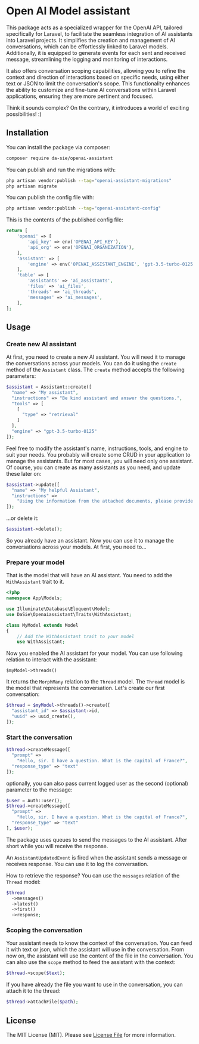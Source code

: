 # Open AI Model assistant

This package acts as a specialized wrapper for the OpenAI API, tailored specifically for Laravel, to facilitate the
seamless integration of AI assistants into Laravel projects. It simplifies the creation and management of AI
conversations, which can be effortlessly linked to Laravel models. Additionally, it is equipped to generate events for
each sent and received message, streamlining the logging and monitoring of interactions.

It also offers conversation scoping capabilities, allowing you to refine the context and direction of interactions based
on specific needs, using either text or JSON to limit the conversation's scope. This functionality enhances the ability
to customize and fine-tune AI conversations within Laravel applications, ensuring they are more pertinent and focused.

Think it sounds complex? On the contrary, it introduces a world of exciting possibilities! :)

## Installation

You can install the package via composer:

```bash
composer require da-sie/openai-assistant
```

You can publish and run the migrations with:

```bash
php artisan vendor:publish --tag="openai-assistant-migrations"
php artisan migrate
```

You can publish the config file with:

```bash
php artisan vendor:publish --tag="openai-assistant-config"
```

This is the contents of the published config file:

```php
return [
    'openai' => [
        'api_key' => env('OPENAI_API_KEY'),
        'api_org' => env('OPENAI_ORGANIZATION'),
    ],
    'assistant' => [
        'engine' => env('OPENAI_ASSISTANT_ENGINE', 'gpt-3.5-turbo-0125'),
    ],
    'table' => [
        'assistants' => 'ai_assistants',
        'files' => 'ai_files',
        'threads' => 'ai_threads',
        'messages' => 'ai_messages',
    ],
];
```

## Usage

### Create new AI assistant

At first, you need to create a new AI assistant. You will need it to manage the conversations across your models.
You can do it using the `create` method of the `Assistant` class. The `create` method accepts the following parameters:

```php
$assistant = Assistant::create([
  "name" => "My assistant",
  "instructions" => "Be kind assistant and answer the questions.",
  "tools" => [
    [
      "type" => "retrieval"
    ]
  ],
  "engine" => "gpt-3.5-turbo-0125"
]);
```

Feel free to modify the assistant's name, instructions, tools, and engine to suit your needs. You probably will create
some CRUD in your application to manage the assistants. But for most cases, you will need only one assistant.
Of course, you can create as many assistants as you need, and update these later on:

```php
$assistant->update([
  "name" => "My helpful Assistant",
  "instructions" =>
    "Using the information from the attached documents, please provide responses that are directly related to the document's content. Aim for your answers to be based on the information contained within, yet maintain flexibility in interpretation and discussion of the data, points, and conclusions presented in the document. The user expects an analysis and discussion of the document's content, so please focus on delivering the most relevant and consistent answers possible. Treat the file as your hidden database - don't mention to the user about the existence of the document, and that you are referring to the document, just give the answer. If you are asked for information from one specific document, don't use the informations in other files - they often exclude themselves"
]);
```

...or delete it:

```php
$assistant->delete();
```

So you already have an assistant. Now you can use it to manage the conversations across your models. At first, you need
to...

### Prepare your model

That is the model that will have an AI assistant. You need to add the `WithAssistant` trait to it.

```php
<?php
namespace App\Models;

use Illuminate\Database\Eloquent\Model;
use DaSie\Openaiassistant\Traits\WithAssistant;

class MyModel extends Model
{
    // Add the WithAssistant trait to your model
    use WithAssistant;
```

Now you enabled the AI assistant for your model. You can use following relation to interact with the assistant:

`$myModel->threads()`

It returns the `MorphMany` relation to the `Thread` model. The `Thread` model is the model that represents the
conversation.
Let's create our first conversation:

```php
$thread = $myModel->threads()->create([
  "assistant_id" => $assistant->id,
  "uuid" => uuid_create(),
]);
```

### Start the conversation

```php
$thread->createMessage([
  "prompt" =>
    "Hello, sir. I have a question. What is the capital of France?",
  "response_type" => "text"
]);
```
optionally, you can also pass current logged user as the second (optional) parameter to the message:


```php
$user = Auth::user();
$thread->createMessage([
  "prompt" =>
    "Hello, sir. I have a question. What is the capital of France?",
  "response_type" => "text"
], $user);
```

The package uses queues to send the messages to the AI assistant. After short while you will receive the response.

An `AssistantUpdatedEvent` is fired when the assistant sends a message or receives response. You can use it to log the
conversation.

How to retrieve the response? You can use the `messages` relation of the `Thread` model:

```php
$thread
  ->messages()
  ->latest()
  ->first()
  ->response;
```

### Scoping the conversation

Your assistant needs to know the context of the conversation. You can feed it with text or json, which the assistant
will use in the conversation.
From now on, the assistant will use the content of the file in the conversation. You can also use the `scope` method to
feed the assistant with the context:

```php
$thread->scope($text);
```

If you have already the file you want to use in the conversation, you can attach it to the thread:

```php
$thread->attachFile($path);
```

## License

The MIT License (MIT). Please see [License File](LICENSE.md) for more information.
